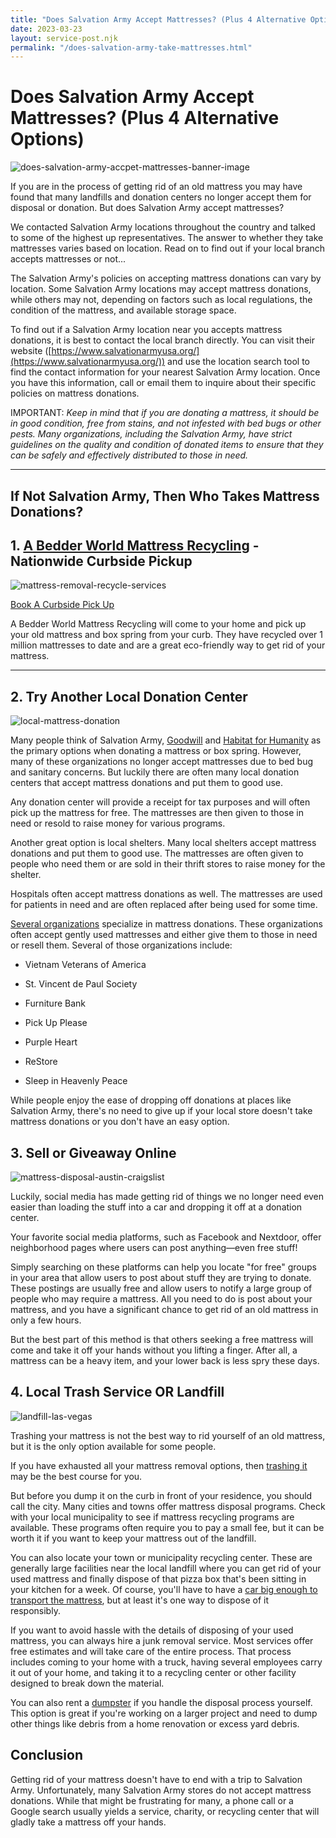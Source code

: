```yaml
---
title: "Does Salvation Army Accept Mattresses? (Plus 4 Alternative Options)"
date: 2023-03-23
layout: service-post.njk
permalink: "/does-salvation-army-take-mattresses.html"
---
```


# Does Salvation Army Accept Mattresses? (Plus 4 Alternative Options)

![does-salvation-army-accpet-mattresses-banner-image](/filtered-images/Most-Attractive-Youtube-Thumbnail-2023-03-23T101508.501-1024x576.png)

If you are in the process of getting rid of an old mattress you may have found that many landfills and donation centers no longer accept them for disposal or donation. But does Salvation Army accept mattresses?

We contacted Salvation Army locations throughout the country and talked to some of the highest up representatives. The answer to whether they take mattresses varies based on location. Read on to find out if your local branch accepts mattresses or not...

The Salvation Army's policies on accepting mattress donations can vary by location. Some Salvation Army locations may accept mattress donations, while others may not, depending on factors such as local regulations, the condition of the mattress, and available storage space.  
  
To find out if a Salvation Army location near you accepts mattress donations, it is best to contact the local branch directly. You can visit their website ([https://www.salvationarmyusa.org/](https://www.salvationarmyusa.org/)) and use the location search tool to find the contact information for your nearest Salvation Army location. Once you have this information, call or email them to inquire about their specific policies on mattress donations.

IMPORTANT: _Keep in mind that if you are donating a mattress, it should be in good condition, free from stains, and not infested with bed bugs or other pests. Many organizations, including the Salvation Army, have strict guidelines on the quality and condition of donated items to ensure that they can be safely and effectively distributed to those in need._

* * *

## If Not Salvation Army, Then Who Takes Mattress Donations?

## 1\. [A Bedder World Mattress Recycling](https://www.abedderworld.com/) - Nationwide Curbside Pickup

![mattress-removal-recycle-services](/filtered-images/Screen-Shot-2022-04-18-at-12.35.36-PM-1024x367.png)

[Book A Curbside Pick Up](https://abedderworld.com)

A Bedder World Mattress Recycling will come to your home and pick up your old mattress and box spring from your curb. They have recycled over 1 million mattresses to date and are a great eco-friendly way to get rid of your mattress.

* * *

## 2\. Try Another Local Donation Center

![local-mattress-donation](/filtered-images/Donate-Local-Red-243x300-1.png)

Many people think of Salvation Army, [Goodwill](https://www.abedderworld.com/does-goodwill-take-mattresses-4-alternative-options.html/) and [Habitat for Humanity](https://www.habitat.org/) as the primary options when donating a mattress or box spring. However, many of these organizations no longer accept mattresses due to bed bug and sanitary concerns. But luckily there are often many local donation centers that accept mattress donations and put them to good use. 

Any donation center will provide a receipt for tax purposes and will often pick up the mattress for free. The mattresses are then given to those in need or resold to raise money for various programs.

Another great option is local shelters. Many local shelters accept mattress donations and put them to good use. The mattresses are often given to people who need them or are sold in their thrift stores to raise money for the shelter.

Hospitals often accept mattress donations as well. The mattresses are used for patients in need and are often replaced after being used for some time. 

[Several organizations](https://charity.lovetoknow.com/charitable-donation-resources/best-mattress-donation-options-which-ones-pick-up) specialize in mattress donations. These organizations often accept gently used mattresses and either give them to those in need or resell them. Several of those organizations include:

- Vietnam Veterans of America

- St. Vincent de Paul Society

- Furniture Bank

- Pick Up Please

- Purple Heart

- ReStore

- Sleep in Heavenly Peace

While people enjoy the ease of dropping off donations at places like Salvation Army, there's no need to give up if your local store doesn't take mattress donations or you don't have an easy option. 

## 3\. Sell or Giveaway Online

![mattress-disposal-austin-craigslist](/filtered-images/Screen-Shot-2019-12-11-at-8.06.07-AM-1024x838.png)

Luckily, social media has made getting rid of things we no longer need even easier than loading the stuff into a car and dropping it off at a donation center. 

Your favorite social media platforms, such as Facebook and Nextdoor, offer neighborhood pages where users can post anything—even free stuff!

Simply searching on these platforms can help you locate "for free" groups in your area that allow users to post about stuff they are trying to donate. These postings are usually free and allow users to notify a large group of people who may require a mattress. All you need to do is post about your mattress, and you have a significant chance to get rid of an old mattress in only a few hours.

But the best part of this method is that others seeking a free mattress will come and take it off your hands without you lifting a finger. After all, a mattress can be a heavy item, and your lower back is less spry these days. 

## 4\. Local Trash Service OR Landfill

![landfill-las-vegas](/filtered-images/WE_WastePile.jpeg)

Trashing your mattress is not the best way to rid yourself of an old mattress, but it is the only option available for some people.

If you have exhausted all your mattress removal options, then [trashing it](https://www.sleepfoundation.org/mattress-information/mattress-disposal-guide) may be the best course for you. 

But before you dump it on the curb in front of your residence, you should call the city. Many cities and towns offer mattress disposal programs. Check with your local municipality to see if mattress recycling programs are available. These programs often require you to pay a small fee, but it can be worth it if you want to keep your mattress out of the landfill.

You can also locate your town or municipality recycling center. These are generally large facilities near the local landfill where you can get rid of your used mattress and finally dispose of that pizza box that's been sitting in your kitchen for a week. Of course, you'll have to have a [car big enough to transport the mattress](https://www.abedderworld.com/7-best-car-air-mattresses-buyer-guide.html/), but at least it's one way to dispose of it responsibly.  

If you want to avoid hassle with the details of disposing of your used mattress, you can always hire a junk removal service. Most services offer free estimates and will take care of the entire process. That process includes coming to your home with a truck, having several employees carry it out of your home, and taking it to a recycling center or other facility designed to break down the material.

You can also rent a [dumpster](https://www.abedderworld.com/get-rid-of-a-mattress-by-throwing-it-in-the-dumpster.html/) if you handle the disposal process yourself. This option is great if you're working on a larger project and need to dump other things like debris from a home renovation or excess yard debris. 

## Conclusion

Getting rid of your mattress doesn't have to end with a trip to Salvation Army. Unfortunately, many Salvation Army stores do not accept mattress donations. While that might be frustrating for many, a phone call or a Google search usually yields a service, charity, or recycling center that will gladly take a mattress off your hands.
